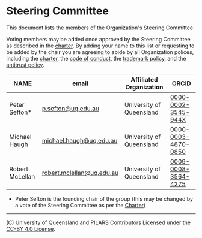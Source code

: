 # Steering Committee 

This document lists the members of the Organization's Steering Committee. 

Voting members may be added once approved by the Steering Committee as described in the [charter](./CHARTER.md). By adding your name to this list or requesting to be added by the chair you are agreeing to abide by all Organization polices, including the [charter](./CHARTER.md), the [code of conduct](./CODE-OF-CONDUCT.md), the [trademark policy](./TRADEMARKS.md), and the [antitrust policy](./ANTITRUST.md). 

| **NAME** | **email** | **Affiliated Organization** | **ORCiD** |
| ---      | ---       | ---                                    | ---       |
| Peter Sefton* | p.sefton@uq.edu.au   | University of Queensland | [0000-0002-3545-944X](https://orcid.org/0000-0002-3545-944X) |
| Michael Haugh| michael.haugh@uq.edu.au| University of Queensland| [0000-0003-4870-0850](https://orcid.org/0000-0003-4870-0850)|
| Robert McLellan | robert.mclellan@uq.edu.au | University of Queensland | [0009-0008-3564-4275](https://orcid.org/0000-0003-4870-0850)

* Peter Sefton is the founding chair of the group (this may be changed by a vote of the Steering Committee as per the [Charter](./charter.md))
---

(C) University of Queensland and PILARS Contributors
Licensed under the [CC-BY 4.0 License](https://creativecommons.org/licenses/by/4.0/).
